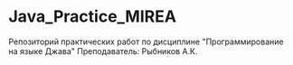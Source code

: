 # Java_Practice_MIREA
Репозиторий практических работ по дисциплине "Программирование на языке Джава"
Преподаватель: Рыбников А.К.
